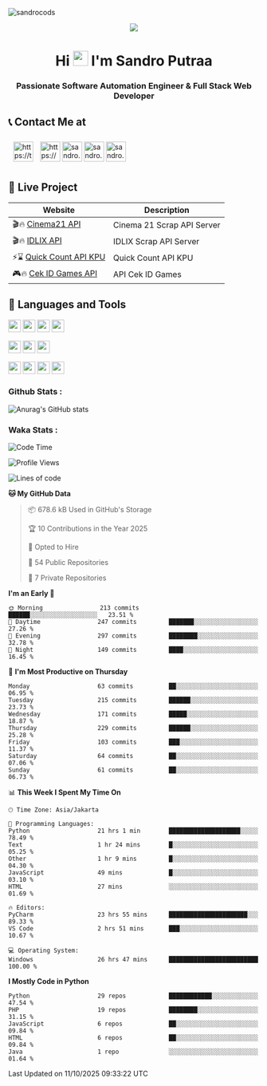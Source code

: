 

![sandrocods](https://cardivo.vercel.app/api?name=Martinus%20Krisandro%20Perdana%20Putra&description=Software%20Automation%20Engineer%20%7C%7C%20Full%20Stack%20Web%20Developer&image=https://avatars.githubusercontent.com/u/59155826?v=4&backgroundColor=%23ecf0f1)
<p align="center" style="p3">
<a href="https://github.com/antonkomarev/github-profile-views-counter">
    <img align="center"  src="https://komarev.com/ghpvc/?username=sandrocods&style=for-the-badge">
</a>
</p>



<h1 align="center" > Hi <img src="https://media.giphy.com/media/hvRJCLFzcasrR4ia7z/giphy.gif" width="30px"> I'm Sandro Putraa </h1>
<h3 align="center" style="p3">Passionate Software Automation Engineer & Full Stack Web Developer </h3>



## 📞 Contact Me at

<p align="left">
      <a href="https://t.me/sandroputraa" target="blank"><img align="center" src="https://www.vectorlogo.zone/logos/telegram/telegram-tile.svg" alt="https://t.me/sandroputraa" height="40" width="40" style="margin: 10" /></a>
    <a href="https://www.linkedin.com/in/sandro-putraa-34b80a19b/" target="blank"><img align="center" src="https://raw.githubusercontent.com/rahuldkjain/github-profile-readme-generator/master/src/images/icons/Social/linked-in-alt.svg" alt="https://www.linkedin.com/in/sandro-putraa-34b80a19b/" height="40" width="40" /></a>
    <a href="https://fb.com/sandro.putraaa" target="blank"><img align="center" src="https://raw.githubusercontent.com/rahuldkjain/github-profile-readme-generator/master/src/images/icons/Social/facebook.svg" alt="sandro.putraaa" height="40" width="40" /></a>
    <a href="https://instagram.com/sandro.putraa" target="blank"><img align="center" src="https://raw.githubusercontent.com/rahuldkjain/github-profile-readme-generator/master/src/images/icons/Social/instagram.svg" alt="sandro.putraa" height="40" width="40" /></a>
    <a href="https://wakatime.com/@sandrocods" target="blank"><img align="center" src="https://wakatime.com/static/img/wakatime-logo-text-vertical.png" alt="sandro.putraa" height="40" width="40" /></a>
   
</p>

## 🚀 Live Project


| Website             | Description     |
| ----------------- | --- |
| 🎬🔥 [Cinema21 API](https://cinema-21-scrapper.vercel.app/) | Cinema 21 Scrap API Server |
| 🎬🔥 [IDLIX API](https://idlix-api.vercel.app/) | IDLIX Scrap API Server |
| ⚡⌛ [Quick Count API KPU](https://api-real-count-2024.vercel.app/)| Quick Count API KPU |
| 🎮🔥 [Cek ID Games API](https://api-cek-id-game-ten.vercel.app/)| API Cek ID Games



## 🙌 Languages and Tools

<img src="https://img.shields.io/badge/-Git-white?style=for-the-badge&logo=git" height="25" /></img>
<img src="https://img.shields.io/badge/-GitHub-white?style=for-the-badge&logo=github&logoColor=007ACC" height="25" /></img> <img src="https://img.shields.io/badge/-VS%20Code-white?style=for-the-badge&logo=visual-studio-code&logoColor=007ACC" height="25" /></img> <img src="https://img.shields.io/badge/-Pycharm-white?style=for-the-badge&logo=pycharm&logoColor=007ACC" height="25" /></img>

<img src="https://img.shields.io/badge/-Laravel-white?style=for-the-badge&logo=laravel&logoColor=007ACC" height="25" /></img>
<img src="https://img.shields.io/badge/-Flask-white?style=for-the-badge&logo=flask&logoColor=007ACC" height="25" /></img>
<img src="https://img.shields.io/badge/-Selenium-white?style=for-the-badge&logo=selenium&logoColor=007ACC" height="25" /></img>

<img src="https://img.shields.io/badge/-Python-white?style=for-the-badge&logo=python&logoColor=007ACC" height="25" /></img>
<img src="https://img.shields.io/badge/-Php-white?style=for-the-badge&logo=php&logoColor=007ACC" height="25" /></img>
<img src="https://img.shields.io/badge/-java-white?style=for-the-badge&logo=java&logoColor=007ACC" height="25" /></img>
<img src="https://img.shields.io/badge/-c++-white?style=for-the-badge&logo=c%2B%2B&logoColor=007ACC" height="25" /></img>



### Github Stats :
![Anurag's GitHub stats](https://github-readme-stats.vercel.app/api?username=sandrocods&show_icons=true&theme=transparent)


### Waka Stats :
<!--START_SECTION:waka-->
![Code Time](http://img.shields.io/badge/Code%20Time-3%2C289%20hrs%2028%20mins-blue)

![Profile Views](http://img.shields.io/badge/Profile%20Views-0-blue)

![Lines of code](https://img.shields.io/badge/From%20Hello%20World%20I%27ve%20Written-2.1%20million%20lines%20of%20code-blue)

**🐱 My GitHub Data** 

> 📦 678.6 kB Used in GitHub's Storage 
 > 
> 🏆 10 Contributions in the Year 2025
 > 
> 💼 Opted to Hire
 > 
> 📜 54 Public Repositories 
 > 
> 🔑 7 Private Repositories 
 > 
**I'm an Early 🐤** 

```text
🌞 Morning                213 commits         ██████░░░░░░░░░░░░░░░░░░░   23.51 % 
🌆 Daytime                247 commits         ███████░░░░░░░░░░░░░░░░░░   27.26 % 
🌃 Evening                297 commits         ████████░░░░░░░░░░░░░░░░░   32.78 % 
🌙 Night                  149 commits         ████░░░░░░░░░░░░░░░░░░░░░   16.45 % 
```
📅 **I'm Most Productive on Thursday** 

```text
Monday                   63 commits          ██░░░░░░░░░░░░░░░░░░░░░░░   06.95 % 
Tuesday                  215 commits         ██████░░░░░░░░░░░░░░░░░░░   23.73 % 
Wednesday                171 commits         █████░░░░░░░░░░░░░░░░░░░░   18.87 % 
Thursday                 229 commits         ██████░░░░░░░░░░░░░░░░░░░   25.28 % 
Friday                   103 commits         ███░░░░░░░░░░░░░░░░░░░░░░   11.37 % 
Saturday                 64 commits          ██░░░░░░░░░░░░░░░░░░░░░░░   07.06 % 
Sunday                   61 commits          ██░░░░░░░░░░░░░░░░░░░░░░░   06.73 % 
```


📊 **This Week I Spent My Time On** 

```text
🕑︎ Time Zone: Asia/Jakarta

💬 Programming Languages: 
Python                   21 hrs 1 min        ████████████████████░░░░░   78.49 % 
Text                     1 hr 24 mins        █░░░░░░░░░░░░░░░░░░░░░░░░   05.25 % 
Other                    1 hr 9 mins         █░░░░░░░░░░░░░░░░░░░░░░░░   04.30 % 
JavaScript               49 mins             █░░░░░░░░░░░░░░░░░░░░░░░░   03.10 % 
HTML                     27 mins             ░░░░░░░░░░░░░░░░░░░░░░░░░   01.69 % 

🔥 Editors: 
PyCharm                  23 hrs 55 mins      ██████████████████████░░░   89.33 % 
VS Code                  2 hrs 51 mins       ███░░░░░░░░░░░░░░░░░░░░░░   10.67 % 

💻 Operating System: 
Windows                  26 hrs 47 mins      █████████████████████████   100.00 % 
```

**I Mostly Code in Python** 

```text
Python                   29 repos            ████████████░░░░░░░░░░░░░   47.54 % 
PHP                      19 repos            ████████░░░░░░░░░░░░░░░░░   31.15 % 
JavaScript               6 repos             ██░░░░░░░░░░░░░░░░░░░░░░░   09.84 % 
HTML                     6 repos             ██░░░░░░░░░░░░░░░░░░░░░░░   09.84 % 
Java                     1 repo              ░░░░░░░░░░░░░░░░░░░░░░░░░   01.64 % 
```




 Last Updated on 11/10/2025 09:33:22 UTC
<!--END_SECTION:waka-->
